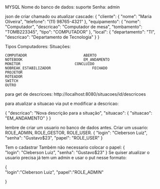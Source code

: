 MYSQL
Nome do banco de dados: suporte
Senha: admin


json de criar chamado ou atualizar cascade:
{
  "cliente": {
    "nome": "Maria Oliveira",
    "telefone": "(11) 98765-4321"
  },
  "equipamento": {
    "nome": "Computador",
    "descricao": "Computador de mesa",
    "tombamento": "TOMB223345",
    "tipo": "COMPUTADOR"
  },
  "local": {
    "departamento": "TI",
    "descricao": "Departamento de Tecnologia"
  }
}







Tipos Computadores:							Situações:
								
    COMPUTADOR							ABERTO	    
    NOTEBOOK							EM_ANDAMENTO
    MONITOR							CONCLUIDO
    NOBREAK_ESTABILIZADOR					FECHADO
    PROJETOR
    ROTEADOR
    SWITCH
    OUTRO





para get de descricoes:
http://localhost:8080/situacoes/id/descricoes




para atualizar a situacao via put e modificar a descricao:

{
  "descricao": "Nova descrição para a situação",
  "situacao": {
    "situacao": "EM_ANDAMENTO"
  }
}



lembre de criar um usuario no banco de dados antes.
Criar um usuario: ROLE_ADMIN, ROLE_GESTOR, ROLE_USER.
{
  "login": "Cleberson Luiz",
  "senha": "Gustavo$23",
  "papel": "ROLE_USER"
}

Tem o cadastrar Também não necessario colocar o papel:
{  
  "login": "Cleberson Luiz",
  "senha": "Gustavo$23"
}
Se quiser atualizar o usuario precisa já tem um  admin e usar o put nesse formato:

{  
   "login":"Cleberson Luiz",
   "papel":"ROLE_ADMIN"

}


